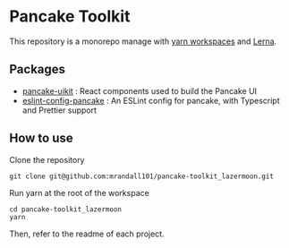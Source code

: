 # Pancake Toolkit

This repository is a monorepo manage with [yarn workspaces](https://classic.yarnpkg.com/en/docs/workspaces/) and [Lerna](https://lerna.js.org/). 

## Packages

- [pancake-uikit](https://github.com/mrandall101/pancake-toolkit_lazermoon/tree/master/packages/pancake-uikit) : React components used to build the Pancake UI
- [eslint-config-pancake](https://github.com/mrandall101/pancake-toolkit_lazermoon/tree/master/packages/eslint-config-pancake) : An ESLint config for pancake, with Typescript and Prettier support

## How to use

Clone the repository 

```
git clone git@github.com:mrandall101/pancake-toolkit_lazermoon.git
```

Run yarn at the root of the workspace

```
cd pancake-toolkit_lazermoon
yarn
```

Then, refer to the readme of each project.